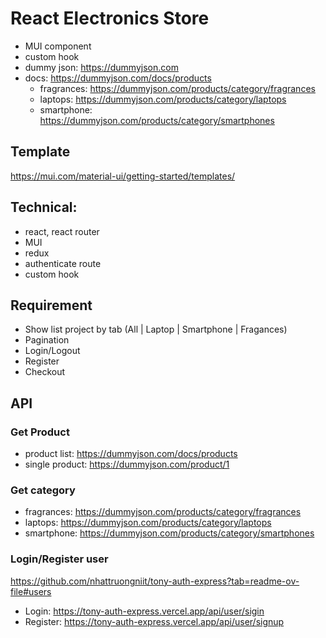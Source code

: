 # React Electronics Store

- MUI component
- custom hook
- dummy json: https://dummyjson.com
- docs: https://dummyjson.com/docs/products
  - fragrances: https://dummyjson.com/products/category/fragrances
  - laptops: https://dummyjson.com/products/category/laptops
  - smartphone: https://dummyjson.com/products/category/smartphones

## Template
https://mui.com/material-ui/getting-started/templates/

## Technical:
- react, react router
- MUI
- redux
- authenticate route
- custom hook
## Requirement
- Show list project by tab (All | Laptop | Smartphone | Fragances)
- Pagination
- Login/Logout
- Register
- Checkout
## API
### Get Product
- product list: https://dummyjson.com/docs/products
- single product: https://dummyjson.com/product/1

### Get category
- fragrances: https://dummyjson.com/products/category/fragrances
- laptops: https://dummyjson.com/products/category/laptops
- smartphone: https://dummyjson.com/products/category/smartphones
### Login/Register user
https://github.com/nhattruongniit/tony-auth-express?tab=readme-ov-file#users
- Login: https://tony-auth-express.vercel.app/api/user/sigin
- Register: https://tony-auth-express.vercel.app/api/user/signup

